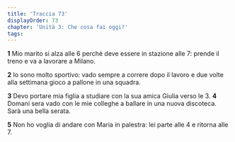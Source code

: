```yaml
---
title: 'Traccia 73'
displayOrder: 73
chapter: 'Unità 3: Che cosa fai oggi?'
tags:
---
```


**1** Mio marito si alza alle 6 perché deve essere in stazione alle 7: prende il treno e va a lavorare a Milano.

**2** Io sono molto sportivo: vado sempre a correre dopo il lavoro e due volte alla settimana gioco a pallone in una squadra.

**3** Devo portare mia figlia a studiare con la sua amica Giulia verso le 3.
**4** Domani sera vado con le mie colleghe a ballare in una nuova discoteca. Sarà una bella serata.

**5** Non ho voglia di andare con Maria in palestra: lei parte alle 4 e ritorna alle 7.
